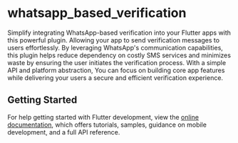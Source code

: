 # whatsapp_based_verification

Simplify integrating WhatsApp-based verification into your Flutter apps with this powerful plugin. 
Allowing your app to send verification messages to users effortlessly.
By leveraging WhatsApp's communication capabilities, this plugin helps reduce dependency on costly SMS services and minimizes waste by ensuring the user initiates the verification process.
With a simple API and platform abstraction,
You can focus on building core app features while delivering your users a secure and efficient verification experience.

## Getting Started

For help getting started with Flutter development, view the
[online documentation](https://docs.flutter.dev), which offers tutorials,
samples, guidance on mobile development, and a full API reference.

